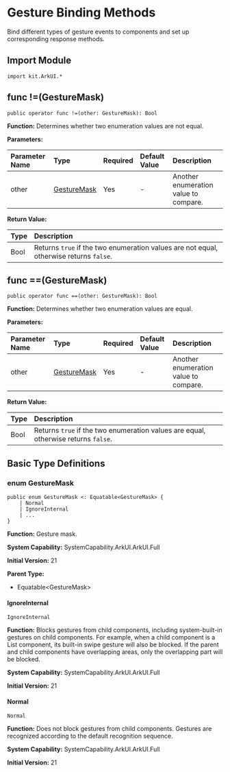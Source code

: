 # Gesture Binding Methods

Bind different types of gesture events to components and set up corresponding response methods.

## Import Module

```cangjie
import kit.ArkUI.*
```

## func !=(GestureMask)

```cangjie
public operator func !=(other: GestureMask): Bool
```

**Function:** Determines whether two enumeration values are not equal.

**Parameters:**

| Parameter Name | Type | Required | Default Value | Description |
|:---|:---|:---|:---|:---|
| other | [GestureMask](#enum-gesturemask) | Yes | - | Another enumeration value to compare. |

**Return Value:**

| Type | Description |
|:----|:----|
| Bool | Returns `true` if the two enumeration values are not equal, otherwise returns `false`. |

## func ==(GestureMask)

```cangjie
public operator func ==(other: GestureMask): Bool
```

**Function:** Determines whether two enumeration values are equal.

**Parameters:**

| Parameter Name | Type | Required | Default Value | Description |
|:---|:---|:---|:---|:---|
| other | [GestureMask](#enum-gesturemask) | Yes | - | Another enumeration value to compare. |

**Return Value:**

| Type | Description |
|:----|:----|
| Bool | Returns `true` if the two enumeration values are equal, otherwise returns `false`. |

## Basic Type Definitions

### enum GestureMask

```cangjie
public enum GestureMask <: Equatable<GestureMask> {
    | Normal
    | IgnoreInternal
    | ...
}
```

**Function:** Gesture mask.

**System Capability:** SystemCapability.ArkUI.ArkUI.Full

**Initial Version:** 21

**Parent Type:**

- Equatable\<GestureMask>

#### IgnoreInternal

```cangjie
IgnoreInternal
```

**Function:** Blocks gestures from child components, including system-built-in gestures on child components. For example, when a child component is a List component, its built-in swipe gesture will also be blocked. If the parent and child components have overlapping areas, only the overlapping part will be blocked.

**System Capability:** SystemCapability.ArkUI.ArkUI.Full

**Initial Version:** 21

#### Normal

```cangjie
Normal
```

**Function:** Does not block gestures from child components. Gestures are recognized according to the default recognition sequence.

**System Capability:** SystemCapability.ArkUI.ArkUI.Full

**Initial Version:** 21